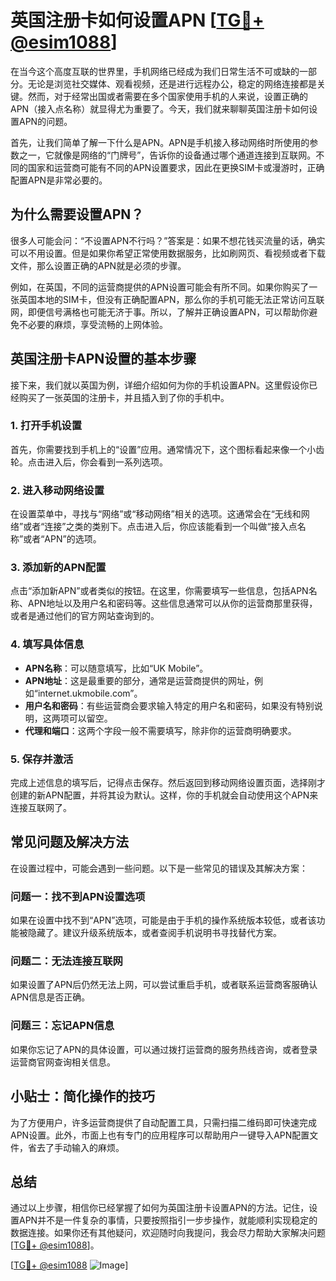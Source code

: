 # 英国注册卡如何设置APN [[TG💪+ @esim1088](https://t.me/s/esim1088)]

在当今这个高度互联的世界里，手机网络已经成为我们日常生活不可或缺的一部分。无论是浏览社交媒体、观看视频，还是进行远程办公，稳定的网络连接都是关键。然而，对于经常出国或者需要在多个国家使用手机的人来说，设置正确的APN（接入点名称）就显得尤为重要了。今天，我们就来聊聊英国注册卡如何设置APN的问题。

首先，让我们简单了解一下什么是APN。APN是手机接入移动网络时所使用的参数之一，它就像是网络的“门牌号”，告诉你的设备通过哪个通道连接到互联网。不同的国家和运营商可能有不同的APN设置要求，因此在更换SIM卡或漫游时，正确配置APN是非常必要的。

## 为什么需要设置APN？

很多人可能会问：“不设置APN不行吗？”答案是：如果不想花钱买流量的话，确实可以不用设置。但是如果你希望正常使用数据服务，比如刷网页、看视频或者下载文件，那么设置正确的APN就是必须的步骤。

例如，在英国，不同的运营商提供的APN设置可能会有所不同。如果你购买了一张英国本地的SIM卡，但没有正确配置APN，那么你的手机可能无法正常访问互联网，即便信号满格也可能无济于事。所以，了解并正确设置APN，可以帮助你避免不必要的麻烦，享受流畅的上网体验。

## 英国注册卡APN设置的基本步骤

接下来，我们就以英国为例，详细介绍如何为你的手机设置APN。这里假设你已经购买了一张英国的注册卡，并且插入到了你的手机中。

### 1. 打开手机设置

首先，你需要找到手机上的“设置”应用。通常情况下，这个图标看起来像一个小齿轮。点击进入后，你会看到一系列选项。

### 2. 进入移动网络设置

在设置菜单中，寻找与“网络”或“移动网络”相关的选项。这通常会在“无线和网络”或者“连接”之类的类别下。点击进入后，你应该能看到一个叫做“接入点名称”或者“APN”的选项。

### 3. 添加新的APN配置

点击“添加新APN”或者类似的按钮。在这里，你需要填写一些信息，包括APN名称、APN地址以及用户名和密码等。这些信息通常可以从你的运营商那里获得，或者是通过他们的官方网站查询到的。

### 4. 填写具体信息

- **APN名称**：可以随意填写，比如“UK Mobile”。
- **APN地址**：这是最重要的部分，通常是运营商提供的网址，例如“internet.ukmobile.com”。
- **用户名和密码**：有些运营商会要求输入特定的用户名和密码，如果没有特别说明，这两项可以留空。
- **代理和端口**：这两个字段一般不需要填写，除非你的运营商明确要求。

### 5. 保存并激活

完成上述信息的填写后，记得点击保存。然后返回到移动网络设置页面，选择刚才创建的新APN配置，并将其设为默认。这样，你的手机就会自动使用这个APN来连接互联网了。

## 常见问题及解决方法

在设置过程中，可能会遇到一些问题。以下是一些常见的错误及其解决方案：

### 问题一：找不到APN设置选项

如果在设置中找不到“APN”选项，可能是由于手机的操作系统版本较低，或者该功能被隐藏了。建议升级系统版本，或者查阅手机说明书寻找替代方案。

### 问题二：无法连接互联网

如果设置了APN后仍然无法上网，可以尝试重启手机，或者联系运营商客服确认APN信息是否正确。

### 问题三：忘记APN信息

如果你忘记了APN的具体设置，可以通过拨打运营商的服务热线咨询，或者登录运营商官网查询相关信息。

## 小贴士：简化操作的技巧

为了方便用户，许多运营商提供了自动配置工具，只需扫描二维码即可快速完成APN设置。此外，市面上也有专门的应用程序可以帮助用户一键导入APN配置文件，省去了手动输入的麻烦。

## 总结

通过以上步骤，相信你已经掌握了如何为英国注册卡设置APN的方法。记住，设置APN并不是一件复杂的事情，只要按照指引一步步操作，就能顺利实现稳定的数据连接。如果你还有其他疑问，欢迎随时向我提问，我会尽力帮助大家解决问题[[TG💪+ @esim1088](https://t.me/s/esim1088)]。

[[TG💪+ @esim1088](https://t.me/s/esim1088) ![Image](https://i.postimg.cc/4NQfJmqS/Snipaste-2025-05-13-00-14-12.png)]
